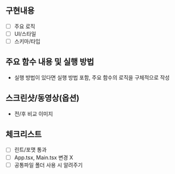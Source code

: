 ## 구현내용

- [ ] 주요 로직
- [ ] UI/스타일
- [ ] 스키마/타입

## 주요 함수 내용 및 실행 방법

- 실행 방법이 있다면 실행 방법 포함, 주요 함수의 로직을 구체적으로 작성

## 스크린샷/동영상(옵션)

- 전/후 비교 이미지

## 체크리스트

- [ ] 린트/포맷 통과
- [ ] App.tsx, Main.tsx 변경 X
- [ ] 공통파일 폴더 사용 시 알려주기

